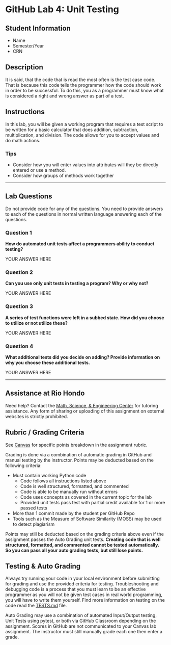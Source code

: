 # GitHub Lab 4: Unit Testing

## Student Information

* Name
* Semester/Year
* CRN

## Description

It is said, that the code that is read the most often is the test case code. That is because this code tells the programmer how the code should work in order to be successful. To do this, you as a programmer must know what is considered a right and wrong answer as part of a test.

## Instructions

In this lab, you will be given a working program that requires a test script to be written for a basic calculator that does addition, subtraction, multiplication, and division. The code allows for you to accept values and do math actions.

### Tips

* Consider how you will enter values into attributes will they be directly entered or use a method.
* Consider how groups of methods work together

---

## Lab Questions

Do not provide code for any of the questions. You need to provide answers to each of the questions in normal written language answering each of the questions.

### Question 1

**How do automated unit tests affect a programmers ability to conduct testing?**

YOUR ANSWER HERE

### Question 2

**Can you use only unit tests in testing a program? Why or why not?**

YOUR ANSWER HERE

### Question 3

**A series of test functions were left in a subbed state. How did you choose to utilize or not utilize these?**

YOUR ANSWER HERE

### Question 4

**What additional tests did you decide on adding? Provide information on why you choose these additional tests.**

YOUR ANSWER HERE

---

## Assistance at Rio Hondo

Need help? Contact the [Math, Science, & Engineering Center](https://www.riohondo.edu/mathematics-and-sciences/math-science-center/) for tutoring assistance. Any form of sharing or uploading of this assignment on external websites is strictly prohibited.

## Rubric / Grading Criteria

See [Canvas](https://riohondo.instructure.com) for specific points breakdown in the assignment rubric.

Grading is done via a combination of automatic grading in GitHub and manual testing by the instructor. Points may be deducted based on the following criteria:

* Must contain working Python code
  * Code follows all instructions listed above
  * Code is well structured, formatted, and commented
  * Code is able to be manually run without errors
  * Code uses concepts as covered in the current topic for the lab
  * Provided unit tests pass test with partial credit available for 1 or more passed tests
* More than 1 commit made by the student per GitHub Repo
* Tools such as the Measure of Software Similarity (MOSS) may be used to detect plagiarism

Points may still be deducted based on the grading criteria above even if the assignment passes the Auto Grading unit tests. **Creating code that is well structured, formatted, and commented cannot be tested automatically. So you can pass all your auto grading tests, but still lose points.**

## Testing & Auto Grading

Always try running your code in your local environment before submitting for grading and use the provided criteria for testing. Troubleshooting and debugging code is a process that you must learn to be an effective programmer as you will not be given test cases in real world programming, you will have to write them yourself. Find more information on testing on the code read the [TESTS.md](TESTS.md) file.

Auto Grading may use a combination of automated Input/Output testing, Unit Tests using pytest, or both via GitHub Classroom depending on the assignment. Scores in GitHub are not communicated to your Canvas lab assignment. The instructor must still manually grade each one then enter a grade.
